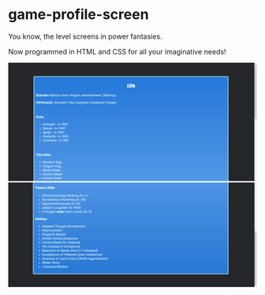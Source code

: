 # game-profile-screen
You know, the level screens in power fantasies.

Now programmed in HTML and CSS for all your imaginative needs!

![Image 1](https://raw.githubusercontent.com/ezraAR/game-profile-screen/main/image-preview-1.png)
![Image 2](https://raw.githubusercontent.com/ezraAR/game-profile-screen/main/image-preview-2.png)
